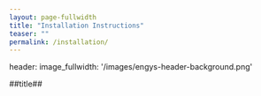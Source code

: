 ```yaml
---
layout: page-fullwidth
title: "Installation Instructions"
teaser: ""
permalink: /installation/
---
```

header:
    image_fullwidth: '/images/engys-header-background.png'

##title##
